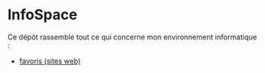 # InfoSpace

Ce dépôt rassemble tout ce qui concerne mon environnement informatique :

+ [favoris (sites web)]()
